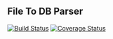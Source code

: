## File To DB Parser

[![Build Status](https://travis-ci.org/andela-womokoro/File_To_DB_Parser.svg)](https://travis-ci.org/andela-womokoro/File_To_DB_Parser)
[![Coverage Status](https://coveralls.io/repos/github/andela-womokoro/File_To_DB_Parser/badge.svg?branch=master)](https://coveralls.io/github/andela-womokoro/File_To_DB_Parser?branch=master)